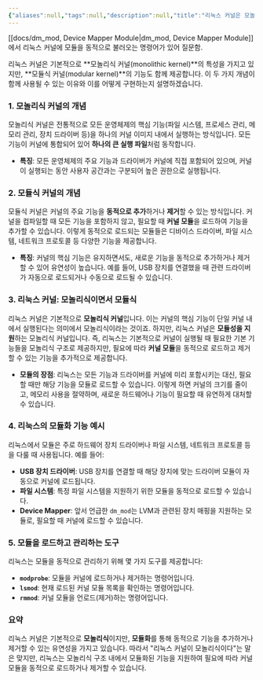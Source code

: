 ```yaml
---
{"aliases":null,"tags":null,"description":null,"title":"리눅스 커널은 모놀리식이지만, 모듈화를 통하여 동적으로 기능을 추가하거나 제거할 수 있다","created":"2024-09-16T21:13:22","updated":"2024-09-16T21:13:52","dg-publish":true,"permalink":"/docs/리눅스 커널은 모놀리식이지만, 모듈화를 통하여 동적으로 기능을 추가하거나 제거할 수 있다/","dgPassFrontmatter":true}
---
```



[[docs/dm_mod, Device Mapper Module\|dm_mod, Device Mapper Module]] 에서 리눅스 커널에 모듈을 동적으로 불러오는 명령어가 있어 질문함.

리눅스 커널은 기본적으로 **모놀리식 커널(monolithic kernel)**의 특성을 가지고 있지만, **모듈식 커널(modular kernel)**의 기능도 함께 제공합니다. 이 두 가지 개념이 함께 사용될 수 있는 이유와 이를 어떻게 구현하는지 설명하겠습니다.

### 1. **모놀리식 커널의 개념**

모놀리식 커널은 전통적으로 모든 운영체제의 핵심 기능(파일 시스템, 프로세스 관리, 메모리 관리, 장치 드라이버 등)을 하나의 커널 이미지 내에서 실행하는 방식입니다. 모든 기능이 커널에 통합되어 있어 **하나의 큰 실행 파일**처럼 동작합니다.

- **특징**: 모든 운영체제의 주요 기능과 드라이버가 커널에 직접 포함되어 있으며, 커널이 실행되는 동안 사용자 공간과는 구분되어 높은 권한으로 실행됩니다.

### 2. **모듈식 커널의 개념**

모듈식 커널은 커널의 주요 기능을 **동적으로 추가**하거나 **제거**할 수 있는 방식입니다. 커널을 컴파일할 때 모든 기능을 포함하지 않고, 필요할 때 **커널 모듈**을 로드하여 기능을 추가할 수 있습니다. 이렇게 동적으로 로드되는 모듈들은 디바이스 드라이버, 파일 시스템, 네트워크 프로토콜 등 다양한 기능을 제공합니다.

- **특징**: 커널의 핵심 기능은 유지하면서도, 새로운 기능을 동적으로 추가하거나 제거할 수 있어 유연성이 높습니다. 예를 들어, USB 장치를 연결했을 때 관련 드라이버가 자동으로 로드되거나 수동으로 로드될 수 있습니다.

### 3. **리눅스 커널: 모놀리식이면서 모듈식**

리눅스 커널은 기본적으로 **모놀리식 커널**입니다. 이는 커널의 핵심 기능이 단일 커널 내에서 실행된다는 의미에서 모놀리식이라는 것이죠. 하지만, 리눅스 커널은 **모듈성을 지원**하는 모놀리식 커널입니다. 즉, 리눅스는 기본적으로 커널이 실행될 때 필요한 기본 기능들을 모놀리식 구조로 제공하지만, 필요에 따라 **커널 모듈**을 동적으로 로드하고 제거할 수 있는 기능을 추가적으로 제공합니다.

- **모듈의 장점**: 리눅스는 모든 기능과 드라이버를 커널에 미리 포함시키는 대신, 필요할 때만 해당 기능을 모듈로 로드할 수 있습니다. 이렇게 하면 커널의 크기를 줄이고, 메모리 사용을 절약하며, 새로운 하드웨어나 기능이 필요할 때 유연하게 대처할 수 있습니다.

### 4. **리눅스의 모듈화 기능 예시**

리눅스에서 모듈은 주로 하드웨어 장치 드라이버나 파일 시스템, 네트워크 프로토콜 등을 다룰 때 사용됩니다. 예를 들어:

- **USB 장치 드라이버**: USB 장치를 연결할 때 해당 장치에 맞는 드라이버 모듈이 자동으로 커널에 로드됩니다.
- **파일 시스템**: 특정 파일 시스템을 지원하기 위한 모듈을 동적으로 로드할 수 있습니다.
- **Device Mapper**: 앞서 언급한 `dm_mod`는 LVM과 관련된 장치 매핑을 지원하는 모듈로, 필요할 때 커널에 로드할 수 있습니다.

### 5. **모듈을 로드하고 관리하는 도구**

리눅스는 모듈을 동적으로 관리하기 위해 몇 가지 도구를 제공합니다:
- **`modprobe`**: 모듈을 커널에 로드하거나 제거하는 명령어입니다.
- **`lsmod`**: 현재 로드된 커널 모듈 목록을 확인하는 명령어입니다.
- **`rmmod`**: 커널 모듈을 언로드(제거)하는 명령어입니다.

### 요약

리눅스 커널은 기본적으로 **모놀리식**이지만, **모듈화**를 통해 동적으로 기능을 추가하거나 제거할 수 있는 유연성을 가지고 있습니다. 따라서 "리눅스 커널이 모놀리식이다"는 말은 맞지만, 리눅스는 모놀리식 구조 내에서 모듈화된 기능을 지원하여 필요에 따라 커널 모듈을 동적으로 로드하거나 제거할 수 있습니다.
